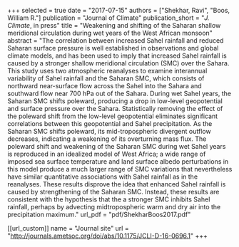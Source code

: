 +++
selected = true
date = "2017-07-15"
authors = ["Shekhar, Ravi", "Boos, William R."]
publication = "Journal of Climate"
publication_short = "*J. Climate*, in press"
title = "Weakening and shifting of the Saharan shallow meridional circulation during wet years of the West African monsoon"
abstract = "The correlation between increased Sahel rainfall and reduced Saharan surface pressure is well established in observations and global climate models, and has been used to imply that increased Sahel rainfall is caused by a stronger shallow meridional circulation (SMC) over the Sahara. This study uses two atmospheric reanalyses to examine interannual variability of Sahel rainfall and the Saharan SMC, which consists of northward near-surface flow across the Sahel into the Sahara and southward flow near 700 hPa out of the Sahara. During wet Sahel years, the Saharan SMC shifts poleward, producing a drop in low-level geopotential and surface pressure over the Sahara. Statistically removing the effect of the poleward shift from the low-level geopotential eliminates significant correlations between this geopotential and Sahel precipitation. As the Saharan SMC shifts poleward, its mid-tropospheric divergent outflow decreases, indicating a weakening of its overturning mass flux. The poleward shift and weakening of the Saharan SMC during wet Sahel years is reproduced in an idealized model of West Africa; a wide range of imposed sea surface temperature and land surface albedo perturbations in this model produce a much larger range of SMC variations that nevertheless have similar quantitative associations with Sahel rainfall as in the reanalyses. These results disprove the idea that enhanced Sahel rainfall is caused by strengthening of the Saharan SMC. Instead, these results are consistent with the hypothesis that the a stronger SMC inhibits Sahel rainfall, perhaps by advecting midtropospheric warm and dry air into the precipitation maximum."
url_pdf = "pdf/ShekharBoos2017.pdf"

[[url_custom]]
    name = "Journal site"
    url = "http://journals.ametsoc.org/doi/abs/10.1175/JCLI-D-16-0696.1"
+++

